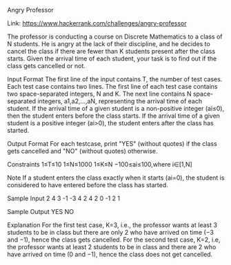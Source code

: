 Angry Professor

Link: ﻿https://www.hackerrank.com/challenges/angry-professor

The professor is conducting a course on Discrete Mathematics to a class of N students. He is angry at the 
lack of their discipline, and he decides to cancel the class if there are fewer than K students present after the class starts.
Given the arrival time of each student, your task is to find out if the class gets cancelled or not.

Input Format
The first line of the input contains T, the number of test cases. Each test case contains two lines.
The first line of each test case contains two space-separated integers, N and K.
The next line contains N space-separated integers, a1,a2,…,aN, representing the arrival time of each student.
If the arrival time of a given student is a non-positive integer (ai≤0), then the student enters before the 
class starts. If the arrival time of a given student is a positive integer (ai>0), the student enters after the class has started.

Output Format
For each testcase, print "YES" (without quotes) if the class gets cancelled and "NO" (without quotes) otherwise.

Constraints
1≤T≤10
1≤N≤1000
1≤K≤N
−100≤ai≤100,where i∈[1,N]

Note 
If a student enters the class exactly when it starts (ai=0), the student is considered to have entered before the class has started.

Sample Input
2
4 3
-1 -3 4 2
4 2
0 -1 2 1

Sample Output
YES
NO


Explanation
For the first test case, K=3, i.e., the professor wants at least 3 students to be in class but 
there are only 2 who have arrived on time (−3 and −1), hence the class gets cancelled.
For the second test case, K=2, i.e, the professor wants at least 2 students to be in class and 
there are 2 who have arrived on time (0 and −1), hence the class does not get cancelled.
